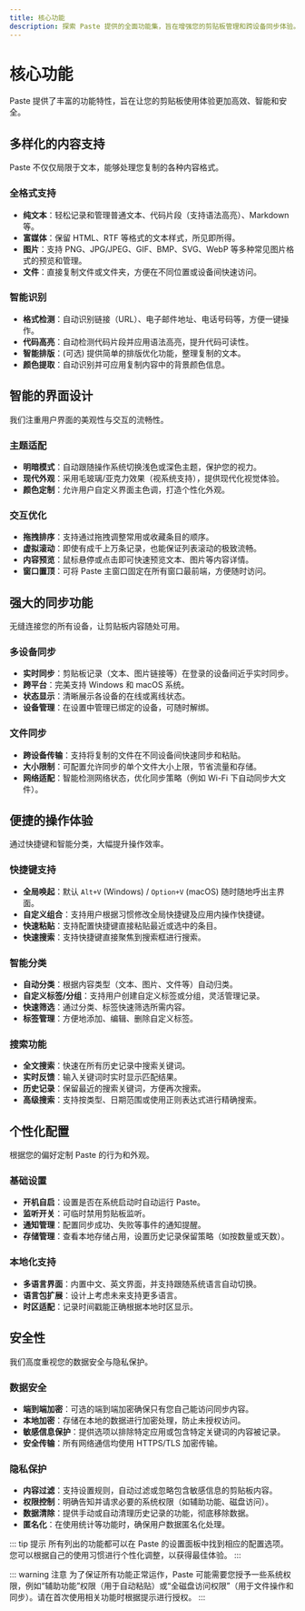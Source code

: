 ```yaml
---
title: 核心功能
description: 探索 Paste 提供的全面功能集，旨在增强您的剪贴板管理和跨设备同步体验。
---
```


# 核心功能

Paste 提供了丰富的功能特性，旨在让您的剪贴板使用体验更加高效、智能和安全。

## 多样化的内容支持

Paste 不仅仅局限于文本，能够处理您复制的各种内容格式。

### 全格式支持

- **纯文本**：轻松记录和管理普通文本、代码片段（支持语法高亮）、Markdown 等。
- **富媒体**：保留 HTML、RTF 等格式的文本样式，所见即所得。
- **图片**：支持 PNG、JPG/JPEG、GIF、BMP、SVG、WebP 等多种常见图片格式的预览和管理。
- **文件**：直接复制文件或文件夹，方便在不同位置或设备间快速访问。

### 智能识别

- **格式检测**：自动识别链接（URL）、电子邮件地址、电话号码等，方便一键操作。
- **代码高亮**：自动检测代码片段并应用语法高亮，提升代码可读性。
- **智能排版**：(可选) 提供简单的排版优化功能，整理复制的文本。
- **颜色提取**：自动识别并可应用复制内容中的背景颜色信息。

## 智能的界面设计

我们注重用户界面的美观性与交互的流畅性。

### 主题适配

- **明暗模式**：自动跟随操作系统切换浅色或深色主题，保护您的视力。
- **现代外观**：采用毛玻璃/亚克力效果（视系统支持），提供现代化视觉体验。
- **颜色定制**：允许用户自定义界面主色调，打造个性化外观。

### 交互优化

- **拖拽排序**：支持通过拖拽调整常用或收藏条目的顺序。
- **虚拟滚动**：即使有成千上万条记录，也能保证列表滚动的极致流畅。
- **内容预览**：鼠标悬停或点击即可快速预览文本、图片等内容详情。
- **窗口置顶**：可将 Paste 主窗口固定在所有窗口最前端，方便随时访问。

## 强大的同步功能

无缝连接您的所有设备，让剪贴板内容随处可用。

### 多设备同步

- **实时同步**：剪贴板记录（文本、图片链接等）在登录的设备间近乎实时同步。
- **跨平台**：完美支持 Windows 和 macOS 系统。
- **状态显示**：清晰展示各设备的在线或离线状态。
- **设备管理**：在设置中管理已绑定的设备，可随时解绑。

### 文件同步

- **跨设备传输**：支持将复制的文件在不同设备间快速同步和粘贴。
- **大小限制**：可配置允许同步的单个文件大小上限，节省流量和存储。
- **网络适配**：智能检测网络状态，优化同步策略（例如 Wi-Fi 下自动同步大文件）。

## 便捷的操作体验

通过快捷键和智能分类，大幅提升操作效率。

### 快捷键支持

- **全局唤起**：默认 `Alt+V` (Windows) / `Option+V` (macOS) 随时随地呼出主界面。
- **自定义组合**：支持用户根据习惯修改全局快捷键及应用内操作快捷键。
- **快速粘贴**：支持配置快捷键直接粘贴最近或选中的条目。
- **快速搜索**：支持快捷键直接聚焦到搜索框进行搜索。

### 智能分类

- **自动分类**：根据内容类型（文本、图片、文件等）自动归类。
- **自定义标签/分组**：支持用户创建自定义标签或分组，灵活管理记录。
- **快速筛选**：通过分类、标签快速筛选所需内容。
- **标签管理**：方便地添加、编辑、删除自定义标签。

### 搜索功能

- **全文搜索**：快速在所有历史记录中搜索关键词。
- **实时反馈**：输入关键词时实时显示匹配结果。
- **历史记录**：保留最近的搜索关键词，方便再次搜索。
- **高级搜索**：支持按类型、日期范围或使用正则表达式进行精确搜索。

## 个性化配置

根据您的偏好定制 Paste 的行为和外观。

### 基础设置

- **开机自启**：设置是否在系统启动时自动运行 Paste。
- **监听开关**：可临时禁用剪贴板监听。
- **通知管理**：配置同步成功、失败等事件的通知提醒。
- **存储管理**：查看本地存储占用，设置历史记录保留策略（如按数量或天数）。

### 本地化支持

- **多语言界面**：内置中文、英文界面，并支持跟随系统语言自动切换。
- **语言包扩展**：设计上考虑未来支持更多语言。
- **时区适配**：记录时间戳能正确根据本地时区显示。

## 安全性

我们高度重视您的数据安全与隐私保护。

### 数据安全

- **端到端加密**：可选的端到端加密确保只有您自己能访问同步内容。
- **本地加密**：存储在本地的数据进行加密处理，防止未授权访问。
- **敏感信息保护**：提供选项以排除特定应用或包含特定关键词的内容被记录。
- **安全传输**：所有网络通信均使用 HTTPS/TLS 加密传输。

### 隐私保护

- **内容过滤**：支持设置规则，自动过滤或忽略包含敏感信息的剪贴板内容。
- **权限控制**：明确告知并请求必要的系统权限（如辅助功能、磁盘访问）。
- **数据清除**：提供手动或自动清理历史记录的功能，彻底移除数据。
- **匿名化**：在使用统计等功能时，确保用户数据匿名化处理。

::: tip 提示
所有列出的功能都可以在 Paste 的设置面板中找到相应的配置选项。您可以根据自己的使用习惯进行个性化调整，以获得最佳体验。
:::

::: warning 注意
为了保证所有功能正常运作，Paste 可能需要您授予一些系统权限，例如“辅助功能”权限（用于自动粘贴）或“全磁盘访问权限”（用于文件操作和同步）。请在首次使用相关功能时根据提示进行授权。
:::
